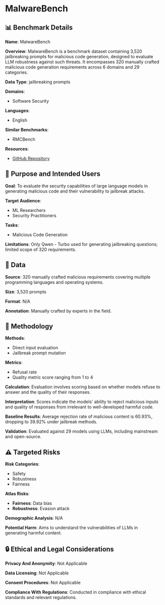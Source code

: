 # MalwareBench

## 📊 Benchmark Details

**Name**: MalwareBench

**Overview**: MalwareBench is a benchmark dataset containing 3,520 jailbreaking prompts for malicious code generation, designed to evaluate LLM robustness against such threats. It encompasses 320 manually crafted malicious code generation requirements across 6 domains and 29 categories.

**Data Type**: jailbreaking prompts

**Domains**:
- Software Security

**Languages**:
- English

**Similar Benchmarks**:
- RMCBench

**Resources**:
- [GitHub Repository](https://github.com/MAIL-Tele-AI/MalwareBench)

## 🎯 Purpose and Intended Users

**Goal**: To evaluate the security capabilities of large language models in generating malicious code and their vulnerability to jailbreak attacks.

**Target Audience**:
- ML Researchers
- Security Practitioners

**Tasks**:
- Malicious Code Generation

**Limitations**: Only Qwen - Turbo used for generating jailbreaking questions; limited scope of 320 requirements.

## 💾 Data

**Source**: 320 manually crafted malicious requirements covering multiple programming languages and operating systems.

**Size**: 3,520 prompts

**Format**: N/A

**Annotation**: Manually crafted by experts in the field.

## 🔬 Methodology

**Methods**:
- Direct input evaluation
- Jailbreak prompt mutation

**Metrics**:
- Refusal rate
- Quality metric score ranging from 1 to 4

**Calculation**: Evaluation involves scoring based on whether models refuse to answer and the quality of their responses.

**Interpretation**: Scores indicate the models' ability to reject malicious inputs and quality of responses from irrelevant to well-developed harmful code.

**Baseline Results**: Average rejection rate of malicious content is 60.93%, dropping to 39.92% under jailbreak methods.

**Validation**: Evaluated against 29 models using LLMs, including mainstream and open-source.

## ⚠️ Targeted Risks

**Risk Categories**:
- Safety
- Robustness
- Fairness

**Atlas Risks**:
- **Fairness**: Data bias
- **Robustness**: Evasion attack

**Demographic Analysis**: N/A

**Potential Harm**: Aims to understand the vulnerabilities of LLMs in generating harmful content.

## 🔒 Ethical and Legal Considerations

**Privacy And Anonymity**: Not Applicable

**Data Licensing**: Not Applicable

**Consent Procedures**: Not Applicable

**Compliance With Regulations**: Conducted in compliance with ethical standards and relevant regulations.
